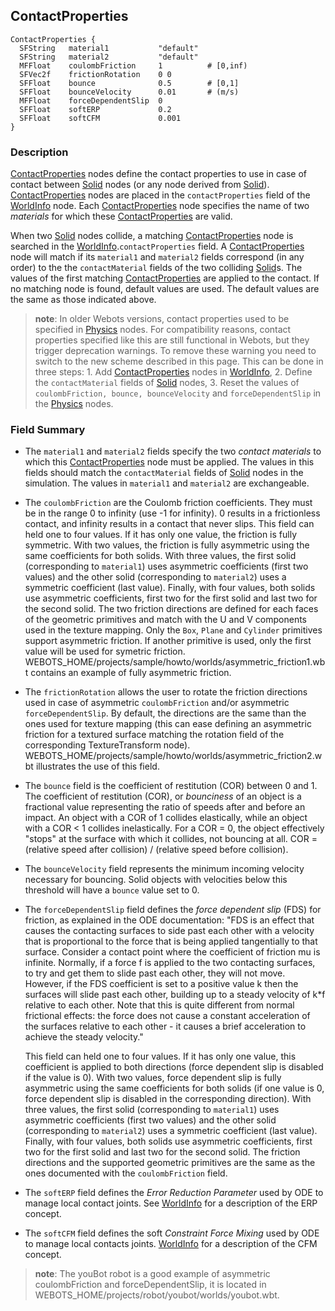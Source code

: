 ## ContactProperties

```
ContactProperties {
  SFString   material1           "default"
  SFString   material2           "default"
  MFFloat    coulombFriction     1          # [0,inf)
  SFVec2f    frictionRotation    0 0
  SFFloat    bounce              0.5        # [0,1]
  SFFloat    bounceVelocity      0.01       # (m/s)
  MFFloat    forceDependentSlip  0
  SFFloat    softERP             0.2
  SFFloat    softCFM             0.001
}
```

### Description

[ContactProperties](reference/contactproperties.md#contactproperties) nodes
define the contact properties to use in case of contact between
[Solid](reference/solid.md#solid) nodes (or any node derived from
[Solid](reference/solid.md#solid)).
[ContactProperties](reference/contactproperties.md#contactproperties) nodes are
placed in the `contactProperties` field of the
[WorldInfo](reference/worldinfo.md#worldinfo) node. Each
[ContactProperties](reference/contactproperties.md#contactproperties) node
specifies the name of two *materials* for which these
[ContactProperties](reference/contactproperties.md#contactproperties) are valid.

When two [Solid](reference/solid.md#solid) nodes collide, a matching
[ContactProperties](reference/contactproperties.md#contactproperties) node is
searched in the
[WorldInfo](reference/worldinfo.md#worldinfo).`contactProperties` field. A
[ContactProperties](reference/contactproperties.md#contactproperties) node will
match if its `material1` and `material2` fields correspond (in any order) to the
the `contactMaterial` fields of the two colliding
[Solid](reference/solid.md#solid)s. The values of the first matching
[ContactProperties](reference/contactproperties.md#contactproperties) are
applied to the contact. If no matching node is found, default values are used.
The default values are the same as those indicated above.

> **note**: In older Webots versions, contact properties used to be specified in
[Physics](reference/physics.md#physics) nodes. For compatibility reasons,
contact properties specified like this are still functional in Webots, but they
trigger deprecation warnings. To remove these warning you need to switch to the
new scheme described in this page. This can be done in three steps: 1. Add
[ContactProperties](reference/contactproperties.md#contactproperties) nodes in
[WorldInfo](reference/worldinfo.md#worldinfo), 2. Define the `contactMaterial`
fields of [Solid](reference/solid.md#solid) nodes, 3. Reset the values of
`coulombFriction, bounce, bounceVelocity` and `forceDependentSlip` in the
[Physics](reference/physics.md#physics) nodes.

### Field Summary

- The `material1` and `material2` fields specify the two *contact materials* to
which this [ContactProperties](reference/contactproperties.md#contactproperties)
node must be applied. The values in this fields should match the
`contactMaterial` fields of [Solid](reference/solid.md#solid) nodes in the
simulation. The values in `material1` and `material2` are exchangeable.

- The `coulombFriction` are the Coulomb friction coefficients. They must be in the
range 0 to infinity (use -1 for infinity). 0 results in a frictionless contact,
and infinity results in a contact that never slips. This field can held one to
four values. If it has only one value, the friction is fully symmetric. With two
values, the friction is fully asymmetric using the same coefficients for both
solids. With three values, the first solid (corresponding to `material1`) uses
asymmetric coefficients (first two values) and the other solid (corresponding to
`material2`) uses a symmetric coefficient (last value). Finally, with four
values, both solids use asymmetric coefficients, first two for the first solid
and last two for the second solid. The two friction directions are defined for
each faces of the geometric primitives and match with the U and V components
used in the texture mapping. Only the `Box`, `Plane` and `Cylinder` primitives
support asymmetric friction. If another primitive is used, only the first value
will be used for symetric friction.
WEBOTS\_HOME/projects/sample/howto/worlds/asymmetric\_friction1.wbt contains an
example of fully asymmetric friction.

- The `frictionRotation` allows the user to rotate the friction directions used in
case of asymmetric `coulombFriction` and/or asymmetric `forceDependentSlip`. By
default, the directions are the same than the ones used for texture mapping
(this can ease defining an asymmetric friction for a textured surface matching
the rotation field of the corresponding TextureTransform node).
WEBOTS\_HOME/projects/sample/howto/worlds/asymmetric\_friction2.wbt illustrates
the use of this field.

- The `bounce` field is the coefficient of restitution (COR) between 0 and 1. The
coefficient of restitution (COR), or *bounciness* of an object is a fractional
value representing the ratio of speeds after and before an impact. An object
with a COR of 1 collides elastically, while an object with a COR < 1 collides
inelastically. For a COR = 0, the object effectively "stops" at the surface with
which it collides, not bouncing at all. COR = (relative speed after collision) /
(relative speed before collision).

- The `bounceVelocity` field represents the minimum incoming velocity necessary
for bouncing. Solid objects with velocities below this threshold will have a
`bounce` value set to 0.

- The `forceDependentSlip` field defines the *force dependent slip* (FDS) for
friction, as explained in the ODE documentation: "FDS is an effect that causes
the contacting surfaces to side past each other with a velocity that is
proportional to the force that is being applied tangentially to that surface.
Consider a contact point where the coefficient of friction mu is infinite.
Normally, if a force f is applied to the two contacting surfaces, to try and get
them to slide past each other, they will not move. However, if the FDS
coefficient is set to a positive value k then the surfaces will slide past each
other, building up to a steady velocity of k*f relative to each other. Note that
this is quite different from normal frictional effects: the force does not cause
a constant acceleration of the surfaces relative to each other - it causes a
brief acceleration to achieve the steady velocity."

    This field can held one to four values. If it has only one value, this
    coefficient is applied to both directions (force dependent slip is disabled if
    the value is 0). With two values, force dependent slip is fully asymmetric using
    the same coefficients for both solids (if one value is 0, force dependent slip
    is disabled in the corresponding direction). With three values, the first solid
    (corresponding to `material1`) uses asymmetric coefficients (first two values)
    and the other solid (corresponding to `material2`) uses a symmetric coefficient
    (last value). Finally, with four values, both solids use asymmetric
    coefficients, first two for the first solid and last two for the second solid.
    The friction directions and the supported geometric primitives are the same as
    the ones documented with the `coulombFriction` field.

- The `softERP` field defines the *Error Reduction Parameter* used by ODE to
manage local contact joints. See [WorldInfo](reference/worldinfo.md#worldinfo)
for a description of the ERP concept.

- The `softCFM` field defines the soft *Constraint Force Mixing* used by ODE to
manage local contacts joints. [WorldInfo](reference/worldinfo.md#worldinfo) for
a description of the CFM concept.

> **note**: The youBot robot is a good example of asymmetric coulombFriction and
forceDependentSlip, it is located in
WEBOTS\_HOME/projects/robot/youbot/worlds/youbot.wbt.


